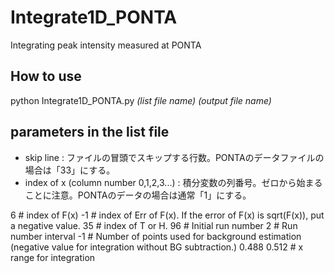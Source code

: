 # Integrate1D_PONTA
Integrating peak intensity measured at PONTA

## How to use
python Integrate1D_PONTA.py _(list file name)_ _(output file name)_

## parameters in the list file
- skip line :
ファイルの冒頭でスキップする行数。PONTAのデータファイルの場合は「33」にする。
- index of x  (column number 0,1,2,3...) :
積分変数の列番号。ゼロから始まることに注意。PONTAのデータの場合は通常「1」にする。

6     # index of F(x)
-1     # index of Err of F(x). If the error of F(x) is sqrt(F(x)), put a negative value.
35     # index of T or H.
96     # Initial run number
2     # Run number interval
-1    # Number of points used for background estimation (negative value for integration without BG subtraction.) 
0.488 0.512    # x range for integration

